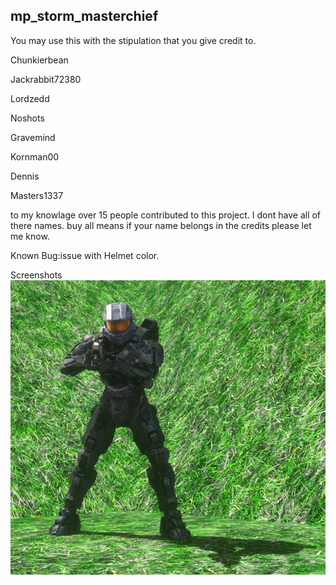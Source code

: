 ## mp_storm_masterchief
You may use this with the stipulation that you give credit to.

 Chunkierbean
 
 Jackrabbit72380
 
 Lordzedd
 
 Noshots
 
 Gravemind
 
 Kornman00
 
 Dennis
 
 Masters1337

to my knowlage over 15 people contributed to this project.  I dont have all of there names.
buy all means if your name belongs in the credits please let me know.

Known Bug:issue with Helmet color.

Screenshots
![Screenshot](https://github.com/jackrabbit72380/ho4kmmm/blob/master/common/H3EK/tags/dw3/objects/characters/masterchief/mp_storm_masterchief/mp_storm_masterchief_preview.jpg)
